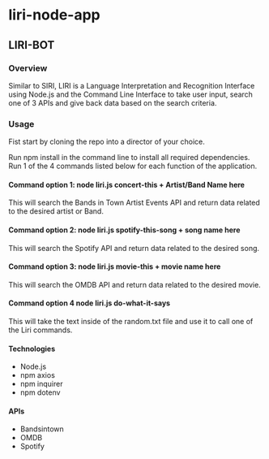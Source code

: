 # liri-node-app
## LIRI-BOT

### Overview

Similar to SIRI, LIRI is a Language Interpretation and Recognition Interface using Node.js and the Command Line Interface to take user input, search one of 3 APIs and give back data based on the search criteria.

### Usage

Fist start by cloning the repo into a director of your choice.

Run npm install in the command line to install all required dependencies.
Run 1 of the 4 commands listed below for each function of the application.

#### Command option 1: node liri.js concert-this + Artist/Band Name here

This will search the Bands in Town Artist Events API and return data related to the desired artist or Band. 

#### Command option 2: node liri.js spotify-this-song + song name here

This will search the Spotify API and return data related to the desired song. 

#### Command option 3: node liri.js movie-this + movie name here

This will search the OMDB API and return data related to the desired movie. 

#### Command option 4 node liri.js do-what-it-says 

This will take the text inside of the random.txt file and use it to call one of the Liri commands.

#### Technologies
- Node.js
- npm axios
- npm inquirer
- npm dotenv

#### APIs
- Bandsintown
- OMDB
- Spotify